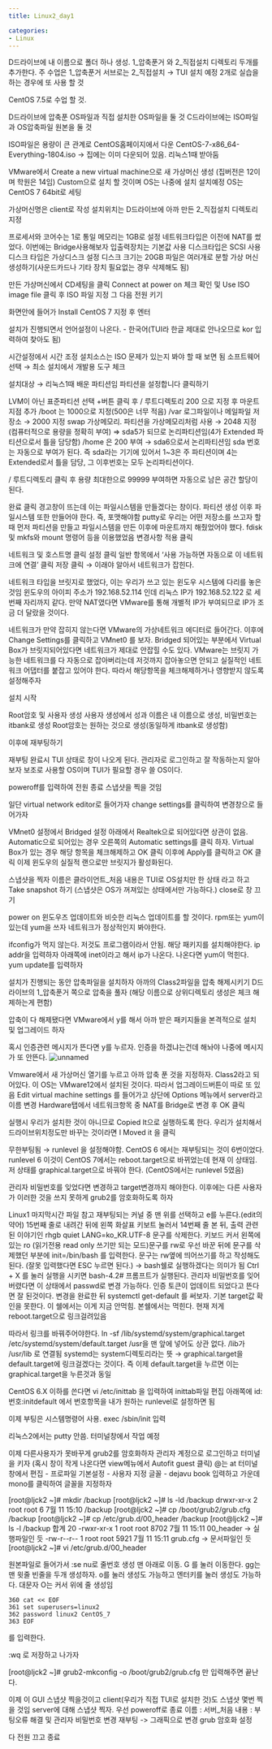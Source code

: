 ```yaml
---
title: Linux2_day1

categories:
- Linux
---
```


D드라이브에 내 이름으로 폴더 하나 생성. 1_압축푼거 와 2_직접설치 디렉토리 두개를 추가한다.
주 수업은 1_압축푼거
서브로는 2_직접설치 → TUI 설치 예정
2개로 실습을 하는 경우에 또 사용 할 것

CentOS 7.5로 수업 할 것.

D드라이브에 압축푼 OS파일과 직접 설치한 OS파일을 둘 것
C드라이브에는 ISO파일과 OS압축파일 원본을 둘 것

ISO파일은 용량이 큰 관계로 CentOS홈페이지에서 다운
CentOS-7-x86_64-Everything-1804.iso → 집에는 이미 다운되어 있음. 리눅스1때 받아둠

VMware에서 Create a new virtual machine으로 새 가상머신 생성
(집버전은 12이며 학원은 14임)
Custom으로 설치 할 것이며 OS는 나중에 설치
설치예정 OS는 CentOS 7 64bit로 세팅

가상머신명은 client로 작성
설치위치는 D드라이브에 아까 만든 2_직접설치 디렉토리 지정

프로세서와 코어수는 1로 통일
메모리는 1GB로 설정
네트워크타입은 이전에 NAT를 썼었다. 이번에는 Bridge사용해보자
입출력장치는 기본값 사용
디스크타입은 SCSI 사용
디스크 타입은 가상디스크 설정
디스크 크기는 20GB
파일은 여러개로 분할
가상 머신 생성하기(사운드카드나 기타 장치 필요없는 경우 삭제해도 됨)

만든 가상머신에서 CD세팅을 클릭
Connect at power on 체크 확인 및 Use ISO image file 클릭 후 ISO 파일 지정
그 다음 전원 키기

화면안에 들어가 Install CentOS 7 지정 후 엔터

설치가 진행되면서 언어설정이 나온다. - 한국어(TUI라 한글 제대로 안나오므로 kor 입력하여 찾아도 됨)

시간설정에서 시간 조정
설치소스는 ISO 문제가 있는지 봐야 할 때 보면 됨
소프트웨어 선택 → 최소 설치에서 개발용 도구 체크

설치대상 → 리눅스1때 배운 파티션임
파티션을 설정합니다 클릭하기

LVM이 아닌 표준파티션 선택
+버튼 클릭 후 / 루트디렉토리 200 으로 지정 후 마운트 지점 추가
/boot 는 1000으로 지정(500은 너무 적음)
/var 로그파일이나 메일파일 저장소 → 2000 지정 
swap 가상메모리. 파티션을 가상메모리처럼 사용 → 2048 지정(컴퓨터적으로 용량을 정확히 부여) ⇒ sda5가 되므로 논리파티션임(4가 Extended 파티션으로서 틀을 담당함)
/home 은 200 부여 → sda6으로서 논리파티션임
sda 번호는 자동으로 부여가 된다. 즉 sda라는 기기에 있어서 1~3은 주 파티션이며 4는 Extended로서 틀을 담당, 그 이후번호는 모두 논리파티션이다.

/ 루트디렉토리 클릭 후 용량 최대한으로 99999 부여하면 자동으로 남은 공간 할당이 된다.

완료 클릭
경고창이 뜨는데 이는 파일시스템을 만들겠다는 창이다. 파티션 생성 이후 파일시스템 또한 만들어야 한다. 즉, 포맷해야함
putty로 우리는 어떤 저장소를 쓰고자 할 때 먼저 파티션을 만들고 파일시스템을 만든 이후에 마운트까지 해줬었어야 했다. fdisk 및 mkfs와 mount 명령어 등을 이용했었음
변경사항 적용 클릭

네트워크 및 호스트명 클릭
설정 클릭
일반 항목에서 ‘사용 가능하면 자동으로 이 네트워크에 연결’ 클릭
저장 클릭
→ 이래야 알아서 네트워크가 잡힌다. 

네트워크 타입을 브릿지로 했었다, 이는 우리가 쓰고 있는 윈도우 시스템에 다리를 놓은 것임
윈도우의 아이피 주소가 192.168.52.114 인데 리눅스 IP가 192.168.52.122 로 세번째 자리까지 같다. 만약 NAT였다면 VMware를 통해 개별적 IP가 부여되므로 IP가 조금 더 달랐을 것이다.

네트워크가 만약 잡히지 않는다면 VMware의 가상네트워크 에디터로 들어간다. 
이후에 Change Settings를 클릭하고 VMnet0 를 보자.
Bridged 되어있는 부분에서 Virtual Box가 브릿지되어있다면 네트워크가 제대로 안잡힐 수도 있다. VMware는 브릿지 가능한 네트워크를 다 자동으로 잡아버리는데 저것까지 잡아놓으면 안되고 실질적인 네트워크 어댑터를 붙잡고 있어야 한다. 따라서 해당항목을 체크해제하거나 영향받지 않도록 설정해주자

설치 시작

Root암호 및 사용자 생성
사용자 생성에서 성과 이름은 내 이름으로 생성, 비밀번호는 itbank로 생성
Root암호는  원하는 것으로 생성(동일하게 itbank로 생성함)

이후에 재부팅하기

재부팅 완료시 TUI 상태로 창이 나오게 된다.
관리자로 로그인하고 잘 작동하는지 알아보자
보조로 사용할 OS이며 TUI가 필요할 경우 쓸 OS이다.

poweroff를 입력하여 전원 종료
스냅샷을 찍을 것임

일단 virtual network editor로 들어가자
change settings를 클릭하여 변경창으로 들어가자

VMnet0 설정에서 Bridged 설정 아래에서 Realtek으로 되어있다면 상관이 없음.
Automatic으로 되어있는 경우 오른쪽의 Automatic settings를 클릭 하자.
Virtual Box가 있는 경우 해당 항목을 체크해제하고 OK 클릭
이후에 Apply를 클릭하고 OK 클릭
이제 윈도우의 실질적 랜으로만 브릿지가 활성화된다.

스냅샷을 찍자
이름은 클라이언트_처음
내용은 TUI로 OS설치만 한 상태
라고 하고 Take snapshot 하기
(스냅샷은 OS가 꺼져있는 상태에서만 가능하다.)
close로 창 끄기

power on
윈도우즈 업데이트와 비슷한 리눅스 업데이트를 할 것이다.
rpm또는 yum이 있는데 yum을 쓰자
네트워크가 정상적인지 봐야한다.

ifconfig가 먹지 않는다. 저것도 프로그램이라서 안됨. 해당 패키지를 설치해야한다.
ip addr을 입력하자
아래쪽에 inet이라고 해서 ip가 나온다. 나온다면 yum이 먹힌다.
yum update를 입력하자

설치가 진행되는 동안 압축파일을 설치하자
아까의 Class2파일을 압축 해제시키기
D드라이브의 1_압축푼거 쪽으로 압축을 풀자
(해당 이름으로 상위디렉토리 생성은 체크 해제하는게 편함)

압축이 다 해제됐다면 VMware에서 y를 해서 아까 받은 패키지들을 본격적으로 설치 및 업그레이드 하자 

혹시 인증관련 메시지가 뜬다면 y를 누르자. 인증을 하겠냐는건데 해놔야 나중에 메시지가 또 안뜬다.
![unnamed](https://user-images.githubusercontent.com/39452092/82834529-61530780-9efc-11ea-9cdd-25526d488be2.png)



Vmware에서 새 가상머신 열기를 누르고 아까 압축 푼 것을 지정하자.
Class2라고 되어있다. 이 OS는 VMware12에서 설치된 것이다. 따라서 업그레이드버튼이 따로 또 있음
Edit virtual machine settings 를 들어가고 상단에 Options 메뉴에서 server라고 이름 변경
Hardware탭에서 네트워크항목 중 NAT를 Bridge로 변경 후 OK 클릭

실행시 우리가 설치한 것이 아니므로 Copied It으로 실행하도록 한다.
우리가 설치해서 드라이브위치정도만 바꾸는 것이라면 I Moved it 을 클릭

무한부팅됨
→ runlevel 을 설정해야함. 
CentOS 6 에서는 재부팅되는 것이 6번이었다. runlevel 6
이것이 CentOS 7에서는 reboot.target으로 바뀌었는데 현재 이 상태임.
저 상태를 graphical.target으로 바꿔야 한다. (CentOS에서는 runlevel 5였음)

관리자 비밀번호를  잊었다면 변경하고 target변경까지 해야한다.
이후에는 다른 사용자가 이러한 것을 쓰지 못하게 grub2를 암호화하도록 하자

Linux1 마지막시간 파일 참고
재부팅되는 커널 중 맨 위를 선택하고 e를 누른다.(edit의 약어)
15번째 줄로 내려간 뒤에 왼쪽 화살표 키보트 눌러서 14번째 줄 본 뒤,
출력 관련된 이야기인 rhgb quiet LANG=ko_KR.UTF-8  문구를 삭제한다. 키보드 커서 왼쪽에 있는 ro (읽기전용 read only 쓰기만 되는 모드)문구를 rw로 우선 바꾼 뒤에 문구를 삭제했던 부분에 init=/bin/bash 를 입력한다. 문구는 rw옆에  띄어쓰기를 하고 작성해도 된다. (잘못 입력했다면 ESC 누르면 된다.) → bash쉘로 실행하겠다는 의미가 됨
Ctrl + X 를 눌러 실행을 시키면 bash-4.2# 프롬프트가 실행된다.
관리자 비밀번호를 잊어버렸다면 이 상태에서 passwd로 변경 가능하다. 인증 토큰이 업데이트 되었다고 뜬다면 잘 된것이다. 
변경을 완료한 뒤 systemctl get-default 를 써보자. 기본 target값 확인을 못한다. 이 쉘에서는 이게 지금 안먹힘. 본쉘에서는 먹힌다. 현재 저게 reboot.target으로 링크걸려있음

따라서 링크를 바꿔주어야한다.
ln -sf /lib/systemd/system/graphical.target /etc/systemd/system/default.target
/usr을 맨 앞에 넣어도 상관 없다. /lib가 /usr/lib 로 연결됨
systemd는 system디렉토리라는 뜻
→ graphical.target을 default.target에 링크걸겠다는 것이다. 즉 이제 default.target을 누르면 이는 graphical.target을 누른것과 동일

CentOS 6.X 이하를 쓴다면 vi /etc/inittab 을 입력하여 inittab파일 편집
아래쪽에 id:번호:initdefault 에서 번호항목을 내가 원하는 runlevel로 설정하면 됨

이제 부팅은 시스템명령어 사용. exec /sbin/init 입력

리눅스2에서는 putty 안씀. 터미널창에서 작업 예정

이제 다른사용자가 못바꾸게 grub2를 암호화하자
관리자 계정으로 로그인하고 터미널을 키자
(혹시 창이 작게 나온다면 view메뉴에서 Autofit guest 클릭)
@는  at
터미널창에서 편집 - 프로파일 기본설정 - 사용자 지정 글꼴 - dejavu book 입력하고 가운데 mono를 클릭하여 글꼴을 지정하자

[root@ljck2 ~]# mkdir /backup
[root@ljck2 ~]# ls -ld /backup
drwxr-xr-x 2 root root 6  7월 11 15:10 /backup
[root@ljck2 ~]# cp /boot/grub2/grub.cfg /backup
[root@ljck2 ~]# cp /etc/grub.d/00_header /backup
[root@ljck2 ~]# ls -l /backup
합계 20
-rwxr-xr-x 1 root root 8702  7월 11 15:11 00_header → 실행파일인 듯
-rw-r--r-- 1 root root 5921  7월 11 15:11 grub.cfg → 문서파일인 듯
[root@ljck2 ~]# vi /etc/grub.d/00_header

원본파일로 들어가서 :se nu로 줄번호 생성
맨 아래로 이동. G 를 눌러 이동한다. gg는 맨 윗줄
빈줄을 두개 생성하자. o를 눌러 생성도 가능하고 엔터키를 눌러 생성도 가능하다. 대문자 O는 커서 위에 줄 생성임

    360 cat << EOF
    361 set superusers=linux2
    362 password linux2 CentOS_7
    363 EOF

를 입력한다.

:wq 로 저장하고 나가자

[root@ljck2 ~]# grub2-mkconfig -o /boot/grub2/grub.cfg
만 입력해주면 끝난다. 

이제 이 GUI 스냅샷 찍을것이고 client(우리가 직접 TUI로 설치한 것)도 스냅샷 몇번 찍을 것임
server에 대해 스냅샷 찍자. 우선 poweroff로 종료
이름 : 서버_처음
내용 :
부팅오류 해결 및 관리자 비밀번호 변경
재부팅 -> 그래픽으로 변경
grub 암호화 설정

다 전원 끄고 종료
